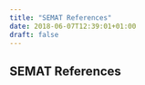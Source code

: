 ```yaml
---
title: "SEMAT References"
date: 2018-06-07T12:39:01+01:00
draft: false
---
```


## SEMAT References
